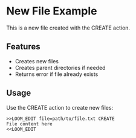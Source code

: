 # New File Example

This is a new file created with the CREATE action.

## Features
- Creates new files
- Creates parent directories if needed
- Returns error if file already exists

## Usage
Use the CREATE action to create new files:
```
>>LOOM_EDIT file=path/to/file.txt CREATE
File content here
<<LOOM_EDIT
``` 
